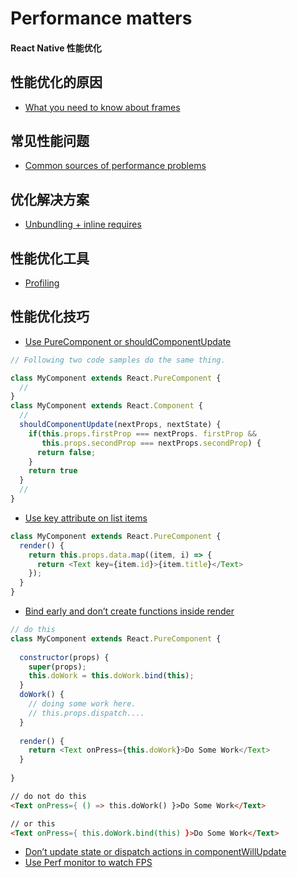 #  Performance matters
#### React Native 性能优化

## 性能优化的原因

- [What you need to know about frames](https://facebook.github.io/react-native/docs/performance.html#what-you-need-to-know-about-frames)

## 常见性能问题

- [Common sources of performance problems](https://facebook.github.io/react-native/docs/performance.html#common-sources-of-performance-problems)

## 优化解决方案

- [Unbundling + inline requires](https://facebook.github.io/react-native/docs/performance.html#unbundling-inline-requires)

## 性能优化工具

- [Profiling](https://facebook.github.io/react-native/docs/performance.html#profiling)

## 性能优化技巧

- [Use PureComponent or shouldComponentUpdate](https://codeburst.io/6-simple-ways-to-speed-up-your-react-native-app-d5b775ab3f16)
~~~javascript
// Following two code samples do the same thing.

class MyComponent extends React.PureComponent {
  //
}
class MyComponent extends React.Component {
  //
  shouldComponentUpdate(nextProps, nextState) {
    if(this.props.firstProp === nextProps. firstProp &&
       this.props.secondProp === nextProps.secondProp) {
      return false;
    }
    return true
  }
  //
}
~~~
- [Use key attribute on list items](https://codeburst.io/6-simple-ways-to-speed-up-your-react-native-app-d5b775ab3f16)
~~~javascript
class MyComponent extends React.PureComponent {
  render() {
    return this.props.data.map((item, i) => {
      return <Text key={item.id}>{item.title}</Text>
    });
  }
}
~~~
- [Bind early and don’t create functions inside render](https://codeburst.io/6-simple-ways-to-speed-up-your-react-native-app-d5b775ab3f16)
~~~javascript
// do this
class MyComponent extends React.PureComponent {
  
  constructor(props) {
    super(props);
    this.doWork = this.doWork.bind(this);
  }
  doWork() {
    // doing some work here.
    // this.props.dispatch....
  }
  
  render() {
    return <Text onPress={this.doWork}>Do Some Work</Text>
  }
  
}
~~~
~~~html
// do not do this
<Text onPress={ () => this.doWork() }>Do Some Work</Text>

// or this
<Text onPress={ this.doWork.bind(this) }>Do Some Work</Text>
~~~
- [Don’t update state or dispatch actions in componentWillUpdate](https://codeburst.io/6-simple-ways-to-speed-up-your-react-native-app-d5b775ab3f16)
- [Use Perf monitor to watch FPS](https://codeburst.io/6-simple-ways-to-speed-up-your-react-native-app-d5b775ab3f16)
